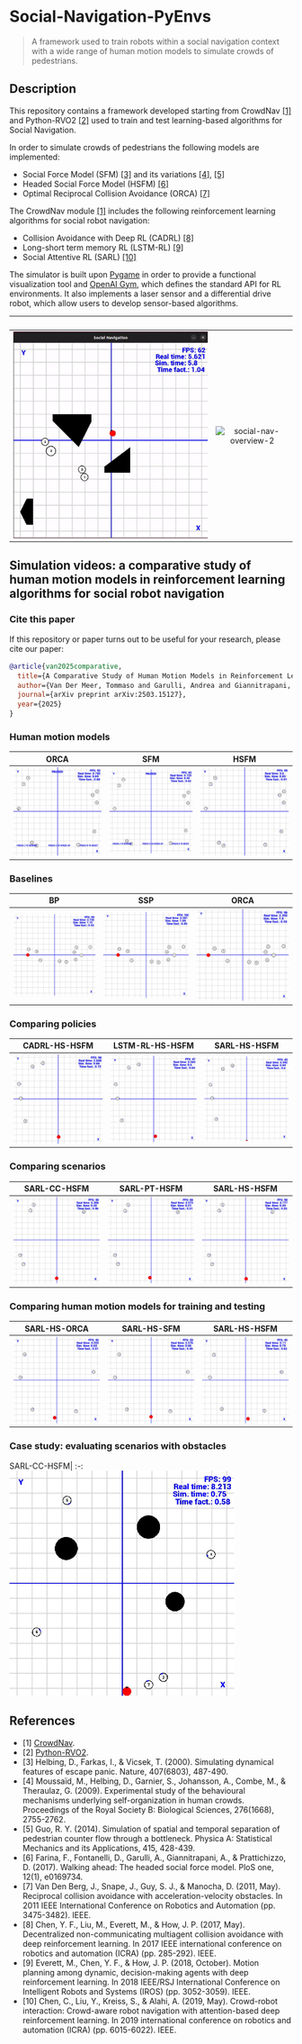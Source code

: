 # Social-Navigation-PyEnvs

> A framework used to train robots within a social navigation context with a wide range of human motion models to simulate crowds of pedestrians.

## Description

This repository contains a framework developed starting from CrowdNav [[1]](#crowdnav) and Python-RVO2 [[2]](#pythonrvo2) used to train and test learning-based algorithms for Social Navigation.

In order to simulate crowds of pedestrians the following models are implemented:
- Social Force Model (SFM) [[3]](#sfm) and its variations [[4]](#sfm_moussaid), [[5]](#sfm_guo)
- Headed Social Force Model (HSFM) [[6]](#hsfm)
- Optimal Reciprocal Collision Avoidance (ORCA) [[7]](#orca)


The CrowdNav module [[1]](#crowdnav) includes the following reinforcement learning algorithms for social robot navigation:
- Collision Avoidance with Deep RL (CADRL) [[8]](#cadrl)
- Long-short term memory RL (LSTM-RL) [[9]](#lstmrl)
- Social Attentive RL (SARL) [[10]](#sarl)

The simulator is built upon [Pygame](https://www.pygame.org/) in order to provide a functional visualization tool and [OpenAI Gym](https://gymnasium.farama.org/), which defines the standard API for RL environments. It also implements a laser sensor and a differential drive robot, which allow users to develop sensor-based algorithms.

&nbsp;|&nbsp;|
:-:|:-:|
![social-nav-overview-1](.images/social-nav-overview-1.gif)|![social-nav-overview-2](.images/social-nav-overview-2.gif)

## Simulation videos: a comparative study of human motion models in reinforcement learning algorithms for social robot navigation

### Cite this paper
If this repository or paper turns out to be useful for your research, please cite our paper:
```bibtex
@article{van2025comparative,
  title={A Comparative Study of Human Motion Models in Reinforcement Learning Algorithms for Social Robot Navigation},
  author={Van Der Meer, Tommaso and Garulli, Andrea and Giannitrapani, Antonio and Quartullo, Renato},
  journal={arXiv preprint arXiv:2503.15127},
  year={2025}
}
```

### Human motion models
ORCA|SFM|HSFM
:-:|:-:|:-:
![social-nav-overview-1](.images/A_CC-ORCA.gif) |![social-nav-overview-1](.images/A_CC-SFM.gif)|![social-nav-overview-1](.images/A_CC-HSFM.gif) 

### Baselines
BP|SSP|ORCA
:-:|:-:|:-:
![social-nav-overview-1](.images/B_BP_on_PT-ORCA.gif) |![social-nav-overview-1](.images/B_SSP_on_PT-ORCA.gif)|![social-nav-overview-1](.images/B_ORCA_on_PT-ORCA.gif) 

### Comparing policies
CADRL-HS-HSFM|LSTM-RL-HS-HSFM|SARL-HS-HSFM
:-:|:-:|:-:
![social-nav-overview-1](.images/E_CADRL-HS-HSFM_on_CC-HSFM.gif) |![social-nav-overview-1](.images/E_LSTM-HS-HSFM_on_CC-HSFM.gif)|![social-nav-overview-1](.images/E_SARL-HS-HSFM_on_CC-HSFM.gif) 

### Comparing scenarios
SARL-CC-HSFM|SARL-PT-HSFM|SARL-HS-HSFM
:-:|:-:|:-:
![social-nav-overview-1](.images/F_SARL-CC-HSFM_on_CC-HSFM.gif) |![social-nav-overview-1](.images/F_SARL-PT-HSFM_on_CC-HSFM.gif)|![social-nav-overview-1](.images/F_SARL-HS-HSFM_on_CC-HSFM.gif) 

### Comparing human motion models for training and testing
SARL-HS-ORCA|SARL-HS-SFM|SARL-HS-HSFM
:-:|:-:|:-:
![social-nav-overview-1](.images/C_SARL-HS-ORCA_on_CC-HSFM.gif) |![social-nav-overview-1](.images/C_SARL-HS-SFM_on_CC-HSFM.gif)|![social-nav-overview-1](.images/C_SARL-HS-HSFM_on_CC-HSFM.gif) 

### Case study: evaluating scenarios with obstacles
SARL-CC-HSFM|
:-:
<img src=".images/D_SARL-HS-HSFM_on_CCSO-HSFM.gif" alt="SARL-CC-HSFM_with_static_obstacles" width="400"/>

## References
<ul>
    <li id="crowdnav">[1] <a href="https://github.com/ChanganVR/RelationalGraphLearning">CrowdNav</a>.</li>
    <li id="pythonrvo2">[2] <a href="https://github.com/sybrenstuvel/Python-RVO2">Python-RVO2</a>.</li>
    <li id="sfm">[3] Helbing, D., Farkas, I., & Vicsek, T. (2000). Simulating dynamical features of escape panic. Nature, 407(6803), 487-490.</li>
    <li id="sfm_moussaid">[4] Moussaïd, M., Helbing, D., Garnier, S., Johansson, A., Combe, M., & Theraulaz, G. (2009). Experimental study of the behavioural mechanisms underlying self-organization in human crowds. Proceedings of the Royal Society B: Biological Sciences, 276(1668), 2755-2762.</li>
    <li id="sfm_guo">[5] Guo, R. Y. (2014). Simulation of spatial and temporal separation of pedestrian counter flow through a bottleneck. Physica A: Statistical Mechanics and its Applications, 415, 428-439.</li>
    <li id="hsfm">[6] Farina, F., Fontanelli, D., Garulli, A., Giannitrapani, A., & Prattichizzo, D. (2017). Walking ahead: The headed social force model. PloS one, 12(1), e0169734.</li>
    <li id="orca">[7] Van Den Berg, J., Snape, J., Guy, S. J., & Manocha, D. (2011, May). Reciprocal collision avoidance with acceleration-velocity obstacles. In 2011 IEEE International Conference on Robotics and Automation (pp. 3475-3482). IEEE.</li>
    <li id="cadrl">[8] Chen, Y. F., Liu, M., Everett, M., & How, J. P. (2017, May). Decentralized non-communicating multiagent collision avoidance with deep reinforcement learning. In 2017 IEEE international conference on robotics and automation (ICRA) (pp. 285-292). IEEE.</li>
    <li id="lstmrl">[9] Everett, M., Chen, Y. F., & How, J. P. (2018, October). Motion planning among dynamic, decision-making agents with deep reinforcement learning. In 2018 IEEE/RSJ International Conference on Intelligent Robots and Systems (IROS) (pp. 3052-3059). IEEE.</li>
    <li id="sarl">[10] Chen, C., Liu, Y., Kreiss, S., & Alahi, A. (2019, May). Crowd-robot interaction: Crowd-aware robot navigation with attention-based deep reinforcement learning. In 2019 international conference on robotics and automation (ICRA) (pp. 6015-6022). IEEE.</li>
</ul>